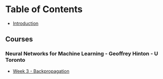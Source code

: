 # Table of Contents

* [Introduction](README.md)

## Courses



### Neural Networks for Machine Learning - Geoffrey Hinton - U Toronto

* [Week 3 - Backpropagation](/./courses/neural_networks_geoffrey_hinton/week03_backpropagation/README.md)



